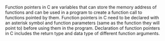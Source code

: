 Function pointers in C are variables that can store the memory address of functions and can be used in a program to create a function call to functions pointed by them. Function pointers in C need to be declared with an asterisk symbol and function parameters (same as the function they will point to) before using them in the program. Declaration of function pointers in C includes the return type and data type of different function arguments.
